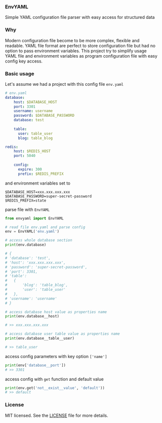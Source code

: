 ### EnvYAML
Simple YAML configuration file parser with easy access for structured data

### Why
Modern configuration file become to be more complex, flexible and readable. 
YAML file format are perfect to store configuration file but had no option to pass environment variables.
This project try to simplify usage YAML file and environment variables as program configuration file with easy config key access.  

### Basic usage
Let's assume we had a project with this config file `env.yaml`

```yaml
# env.yaml
database:
    host: $DATABASE_HOST
    port: 3301
    username: username
    password: $DATABASE_PASSWORD
    database: test
    
    table:
      user: table_user
      blog: table_blog

redis:
    host: $REDIS_HOST
    port: 5040
    
    config:
      expire: 300
      prefix: $REDIS_PREFIX
```

and environment variables set to
```
$DATABASE_HOST=xxx.xxx.xxx.xxx
$DATABASE_PASSWORD=super-secret-password
$REDIS_PREFIX=state
```

parse file with `EnvYAML`

```python
from envyaml import EnvYAML

# read file env.yaml and parse config
env = EnvYAML('env.yaml')

# access whole database section
print(env.database)

# {
# 'database': 'test',
# 'host': 'xxx.xxx.xxx.xxx',
# 'password': 'super-secret-password',
# 'port': 3301,
# 'table':
#   {
#       'blog': 'table_blog', 
#       'user': 'table_user'
#   },
# 'username': 'username'
# }

# access database host value as properties name
print(env.database__host)

# >> xxx.xxx.xxx.xxx

# access database user table value as properties name
print(env.database__table__user)

# >> table_user
```

access config parameters with key option `['name']`
```python
print(env['database__port'])
# >> 3301
```

access config with `get` function and default value
```python
print(env.get('not__exist__value', 'default'))
# >> default
```

### License
MIT licensed. See the [LICENSE](LICENSE) file for more details.
